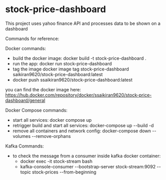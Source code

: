 # stock-price-dashboard
This project uses yahoo finance API and processes data to be shown on a dashboard

Commands for reference:

Docker commands:
- build the docker image: docker build -t stock-price-dashboard .
- run the app: docker run stock-price-dashboard
- tag the image docker image tag stock-price-dashboard saikiran9620/stock-price-dashboard:latest
- docker push ssaikiran9620/stock-price-dashboard:latest

you can find the docker image here: https://hub.docker.com/repository/docker/ssaikiran9620/stock-price-dashboard/general

Docker Compose commands:
- start all services: docker compose up
- retrigger build and start all services: docker-compose up --build -d
- remove all containers and network config: docker-compose down --volumes --remove-orphans

Kafka Commands:
- to check the message from a consumer inside kafka docker container: 
    - docker exec -it stock-stream bash
    - kafka-console-consumer --bootstrap-server stock-stream:9092 --topic stock-prices --from-beginning